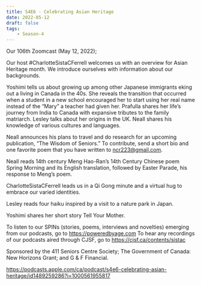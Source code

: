 ```yaml
---
title: S4E6 - Celebrating Asian Heritage
date: 2022-05-12
draft: false
tags:
    - Season-4
---
```


Our 106th Zoomcast (May 12, 2022);

Our host #CharlotteSistaCFerrell welcomes us with an overview for Asian Heritage month. We introduce ourselves with information about our backgrounds.

Yoshimi tells us about growing up among other Japanese immigrants eking out a living in Canada in the 40s. She reveals the transition that occurred when a student in a new school encouraged her to start using her real name instead of the “Mary” a teacher had given her.  Prafulla shares her life’s journey from India to Canada with expansive tributes to the family matriarch.  Lesley talks about her origins in the UK. Neall shares his knowledge of various cultures and languages.

Neall announces his plans to travel and do research for an upcoming publication, “The Wisdom of Seniors.” To contribute, send a short bio and one favorite poem that you have written to ncr223@gmail.com.

Neall reads 14th century Meng Hao-Ran’s 14th Century Chinese poem Spring Morning and its English translation, followed by Easter Parade, his response to Meng’s poem.

CharlotteSistaCFerrell leads us in a Qi Gong minute and a virtual hug to embrace our varied identities.

Lesley reads four haiku inspired by a visit to a nature park in Japan.

Yoshimi shares her short story Tell Your Mother.

To listen to our SPINs (stories, poems, interviews and novelties) emerging from our podcasts, go to https://poweredbyage.com To hear any recordings of our podcasts aired through CJSF, go to https://cjsf.ca/contents/sistac

Sponsored by the 411 Seniors Centre Society; The Government of Canada: New Horizons Grant; and G & F Financial.

https://podcasts.apple.com/ca/podcast/s4e6-celebrating-asian-heritage/id1489259286?i=1000561955817